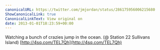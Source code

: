 ```yaml
---
canonicalURL: https://twitter.com/jmjordan/status/286175956006215680
ShowCanonicalLink: true
CanonicalLinkText: View original on
date: 2013-01-01T18:23:59+00:00
---
```

Watching a bunch of crazies jump in the ocean. (@ Station 22 Sullivans Island) [http://4sq.com/TEL7Qh](http://4sq.com/TEL7Qh)